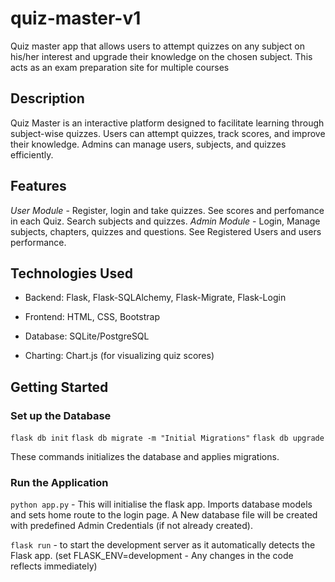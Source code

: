 # quiz-master-v1
Quiz master app that allows users to attempt quizzes on any subject on his/her interest and upgrade their knowledge on the chosen subject. This acts as an exam preparation site for multiple courses

## Description
Quiz Master is an interactive platform designed to facilitate learning through subject-wise quizzes. Users can attempt quizzes, track scores, and improve their knowledge. Admins can manage users, subjects, and quizzes efficiently.

## Features

*User Module* - Register, login and take quizzes. See scores and perfomance in each Quiz. Search subjects and quizzes.
*Admin Module* - Login, Manage subjects, chapters, quizzes and questions. See Registered Users and users performance. 

## Technologies Used 

 - Backend: Flask, Flask-SQLAlchemy, Flask-Migrate, Flask-Login

 - Frontend: HTML, CSS, Bootstrap

 - Database: SQLite/PostgreSQL

 - Charting: Chart.js (for visualizing quiz scores)

## Getting Started

### Set up the Database

`flask db init` 
`flask db migrate -m "Initial Migrations"`
`flask db upgrade`

These commands initializes the database and applies migrations.

### Run the Application

`python app.py` - This will initialise the flask app. Imports database models and sets home route to the login page. A New database file will be created with predefined Admin Credentials (if not already created). 

`flask run` - to start the development server as it automatically detects the Flask app. (set FLASK_ENV=development - Any changes in the code reflects immediately)
